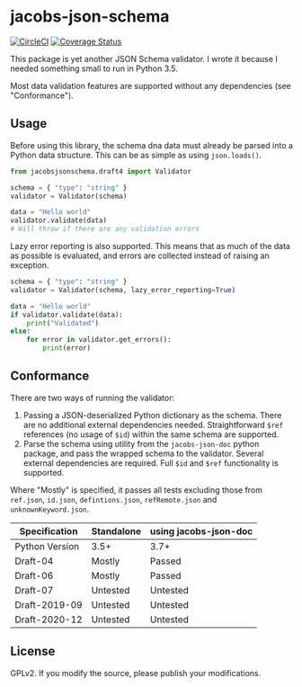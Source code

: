 # jacobs-json-schema

[![CircleCI](https://circleci.com/gh/pearmaster/jacobs-json-schema/tree/main.svg?style=svg)](https://circleci.com/gh/pearmaster/jacobs-json-schema/tree/main) 
[![Coverage Status](https://coveralls.io/repos/github/pearmaster/jacobs-json-schema/badge.svg?branch=main)](https://coveralls.io/github/pearmaster/jacobs-json-schema?branch=main)

This package is yet another JSON Schema validator.  I wrote it because I needed something small to run in Python 3.5. 

Most data validation features are supported without any dependencies (see "Conformance").

## Usage

Before using this library, the schema dna data must already be parsed into a Python data structure.  This can be as simple as using `json.loads()`.

```py
from jacobsjsonschema.draft4 import Validator

schema = { "type": "string" }
validator = Validator(schema)

data = "Hello world"
validator.validate(data)
# Will throw if there are any validation errors
```

Lazy error reporting is also supported.  This means that as much of the data as possible is evaluated, and errors are collected instead of raising an exception.

```py
schema = { "type": "string" }
validator = Validator(schema, lazy_error_reporting=True)

data = "Hello world"
if validator.validate(data):
    print("Validated")
else:
    for error in validator.get_errors():
        print(error)
```

## Conformance

There are two ways of running the validator: 
1. Passing a JSON-deserialized Python dictionary as the schema.  There are no additional external dependencies needed.  Straightforward `$ref` references (no usage of `$id`) within the same schema are supported.
2. Parse the schema using utility from the `jacobs-json-doc` python package, and pass the wrapped schema to the validator.  Several external dependencies are required.  Full `$id` and `$ref` functionality is supported.

Where "Mostly" is specified, it passes all tests excluding those from `ref.json`, `id.json`, `defintions.json`, `refRemote.json` and `unknownKeyword.json`.  

| Specification | Standalone | using jacobs-json-doc |
|---------------|------------|-----------------------|
| Python Version| 3.5+       | 3.7+
| Draft-04      | Mostly     | Passed                |
| Draft-06      | Mostly     | Passed                |
| Draft-07      | Untested   | Untested              |
| Draft-2019-09 | Untested   | Untested              |
| Draft-2020-12 | Untested   | Untested              |

## License

GPLv2.  If you modify the source, please publish your modifications.  